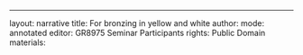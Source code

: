 ---
layout: narrative
title: For bronzing in yellow and white
author:
mode: annotated
editor: GR8975 Seminar Participants
rights: Public Domain
materials: 